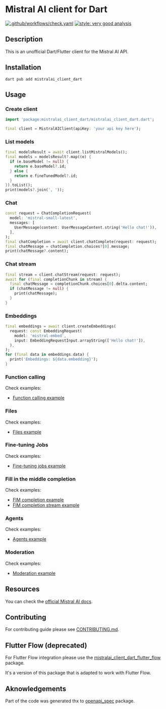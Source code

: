 # Mistral AI client for Dart

[![.github/workflows/check.yaml](https://github.com/nomtek/mistralai_client_dart/actions/workflows/check.yaml/badge.svg)](https://github.com/nomtek/mistralai_client_dart/actions/workflows/check.yaml)
[![style: very good analysis](https://img.shields.io/badge/style-very_good_analysis-B22C89.svg)](https://pub.dev/packages/very_good_analysis)

## Description

This is an unofficial Dart/Flutter client for the Mistral AI API.

## Installation

```shell
dart pub add mistralai_client_dart
```

## Usage

### Create client

```dart
import 'package:mistralai_client_dart/mistralai_client_dart.dart';

final client = MistralAIClient(apiKey: 'your api key here');
```

### List models

```dart
final modelsResult = await client.listMistralModels();
final models = modelsResult?.map((e) {
  if (e.baseModel != null) {
    return e.baseModel?.id;
  } else {
    return e.fineTunedModel?.id;
  }
}).toList();
print(models?.join(', '));
```

### Chat

```dart
const request = ChatCompletionRequest(
  model: 'mistral-small-latest',
  messages: [
    UserMessage(content: UserMessageContent.string('Hello chat!')),
  ],
);
final chatCompletion = await client.chatComplete(request: request);
final chatMessage = chatCompletion.choices?[0].message;
print(chatMessage?.content);
```

### Chat stream

```dart
final stream = client.chatStream(request: request);
await for (final completionChunk in stream) {
  final chatMessage = completionChunk.choices[0].delta.content;
  if (chatMessage != null) {
    print(chatMessage);
  }
}
```

### Embeddings

```dart
final embeddings = await client.createEmbeddings(
  request: const EmbeddingRequest(
    model: 'mistral-embed',
    input: EmbeddingRequestInput.arrayString(['Hello chat!']),
  ),
);
for (final data in embeddings.data) {
  print('Embeddings: ${data.embedding}');
}
```

### Function calling

Check examples:

- [Function calling example](example/mistralai_client_function_calling_dart_example.dart)

### Files

Check examples:

- [Files example](example/mistralai_client_files_example.dart)

### Fine-tuning Jobs

Check examples:

- [Fine-tuning jobs example](example/mistralai_client_jobs_example.dart)

### Fill in the middle completion

Check examples:

- [FIM completion example](example/fim_completion_example.dart)
- [FIM completion stream example](example/fim_completion_stream_example.dart)

### Agents

Check examples:

- [Agents example](example/agents_example.dart)

### Moderation

Check examples:

- [Moderation example](example/mistralai_client_moderation_example.dart)

## Resources

You can check the [official Mistral AI docs](https://docs.mistral.ai/).

## Contributing

For contributing guide please see [CONTRIBUTING.md](CONTRIBUTING.md).

## Flutter Flow (deprecated)

For Flutter Flow integration please use the [mistralai_client_dart_flutter_flow](https://pub.dev/packages/mistralai_client_dart_flutter_flow) package.

It's a version of this package that is adapted to work with Flutter Flow.

## Aknowledgements

Part of the code was generated thx to [openapi_spec](https://pub.dev/packages/openapi_spec) package.
